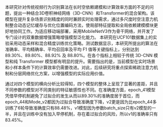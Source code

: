 本研究针对传统视频行为识别算法在长时空依赖建模和计算效率方面的不足的问题，提出一种结合3D卷积神经网络（3D-CNN）和Transformer的混合架构。该模型在提升复杂场景识别精度的同时兼顾实时处理需求，通过多尺度时空注意力机制整合动态记忆缓存与优化位置编码方法，使局部特征提取和全局依赖建模模块更好地协同工作。为适应移动端部署，采用MobileNetV3作为骨干网络，并开发了专门设计的双重数据增强策略增强模型泛化能力。
本研究在UCF101数据集上的实验采用动态采样和混合精度训练优化策略。测试数据显示，本研究所提出的算法在准确率、平均精确率、平均召回率及平均 F1 值等关键指标上，分别达到 89.30%、89.80%、88.92% 及 88.80%。在各个指标上相较于传统 3D-CNN 模型和纯 Transformer 模型都有明显的提升。需要指出的是，当前模型在实时场景和小样本条件下的计算效率仍需要改进。对此，后续研究将重点探索稀疏注意力机制和分层网络优化方案，以增强模型的实际应用价值。

通过对四个模型的横向分析比较得知，四个模型的整体上呈现了显著的差距，并且不同参数的模型对不同类别的特征敏感性也不同。在准确度方面，epoch_41模型凭借早停机制避免了过拟合的发生从而以89.30%的准确度居于首位，而epoch_44和Mode_v2都因为过拟合导致准确度下降，v2更是因为比epoch_44多训练了6轮导致准确度只有88.48%，v1模型因为参数batch_size只有v2模型的一半，并且在训练中没有加入早停机制，存在着过拟合的风险，所以v1的准确率只有83.45%。
